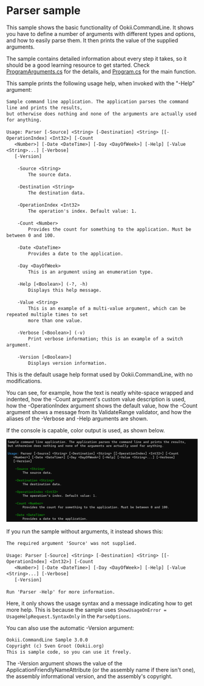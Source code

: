 ﻿# Parser sample

This sample shows the basic functionality of Ookii.CommandLine. It shows you have to define a number
of arguments with different types and options, and how to easily parse them. It then prints the value
of the supplied arguments.

The sample contains detailed information about every step it takes, so it should be a good learning
resource to get started. Check [ProgramArguments.cs](ProgramArguments.cs) for the details, and
[Program.cs](Program.cs) for the main function.

This sample prints the following usage help, when invoked with the "-Help" argument:

```text
Sample command line application. The application parses the command line and prints the results,
but otherwise does nothing and none of the arguments are actually used for anything.

Usage: Parser [-Source] <String> [-Destination] <String> [[-OperationIndex] <Int32>] [-Count
   <Number>] [-Date <DateTime>] [-Day <DayOfWeek>] [-Help] [-Value <String>...] [-Verbose]
   [-Version]

    -Source <String>
        The source data.

    -Destination <String>
        The destination data.

    -OperationIndex <Int32>
        The operation's index. Default value: 1.

    -Count <Number>
        Provides the count for something to the application. Must be between 0 and 100.

    -Date <DateTime>
        Provides a date to the application.

    -Day <DayOfWeek>
        This is an argument using an enumeration type.

    -Help [<Boolean>] (-?, -h)
        Displays this help message.

    -Value <String>
        This is an example of a multi-value argument, which can be repeated multiple times to set
        more than one value.

    -Verbose [<Boolean>] (-v)
        Print verbose information; this is an example of a switch argument.

    -Version [<Boolean>]
        Displays version information.
```

This is the default usage help format used by Ookii.CommandLine, with no modifications.

You can see, for example, how the text is neatly white-space wrapped and indented, how the -Count
argument's custom value description is used, how the -OperationIndex argument shows the default
value, how the -Count argument shows a message from its ValidateRange validator, and how the aliases
of the -Verbose and -Help arguments are shown.

If the console is capable, color output is used, as shown below.

![Color output sample](../../../docs/images/color.png)

If you run the sample without arguments, it instead shows this:

```text
The required argument 'Source' was not supplied.

Usage: Parser [-Source] <String> [-Destination] <String> [[-OperationIndex] <Int32>] [-Count
   <Number>] [-Date <DateTime>] [-Day <DayOfWeek>] [-Help] [-Value <String>...] [-Verbose]
   [-Version]

Run 'Parser -Help' for more information.
```

Here, it only shows the usage syntax and a message indicating how to get more help. This is because
the sample uses `ShowUsageOnError = UsageHelpRequest.SyntaxOnly` in the `ParseOptions`.

You can also use the automatic -Version argument:

```text
Ookii.CommandLine Sample 3.0.0
Copyright (c) Sven Groot (Ookii.org)
This is sample code, so you can use it freely.
```

The -Version argument shows the value of the ApplicationFriendlyNameAttribute (or the assembly
name if there isn't one), the assembly informational version, and the assembly's copyright.
